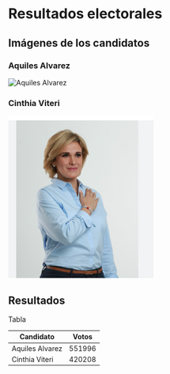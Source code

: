 # Resultados electorales 

## Imágenes de los candidatos
### Aquiles Alvarez
![Aquiles Alvarez](https://raw.githubusercontent.com/AnJoGar/AndersonJEj.github.io/main/aquiles.jfif)
### Cinthia Viteri
![Cinthia Viteri](imagen1/cinthia.png)

## Resultados 

Tabla 

| Candidato | Votos   |
| --------- | ------- |
| Aquiles Alvarez  | 551996 |
| Cinthia Viteri   | 420208 |

